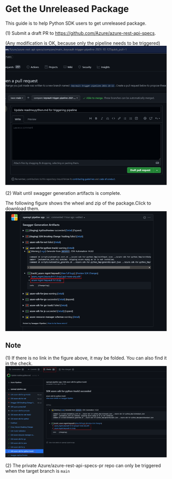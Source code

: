 # Get the Unreleased Package

This guide is to help Python SDK users to get unreleased package.

(1) Submit a draft PR to https://github.com/Azure/azure-rest-api-specs.

(Any modification is OK, because only the pipeline needs to be triggered)
![img.png](unreleased_package_guide_example1.png)

(2) Wait until swagger generation artifacts is complete.

The following figure shows the wheel and zip of the package.Click to download them.
![img.png](unreleased_package_guide_example2.png)

## Note
(1) If there is no link in the figure above, it may be folded. You can also find it in the check.
![img.png](unreleased_package_guide_example3.png)

(2) The private Azure/azure-rest-api-specs-pr repo can only be triggered when the target branch is `main`
